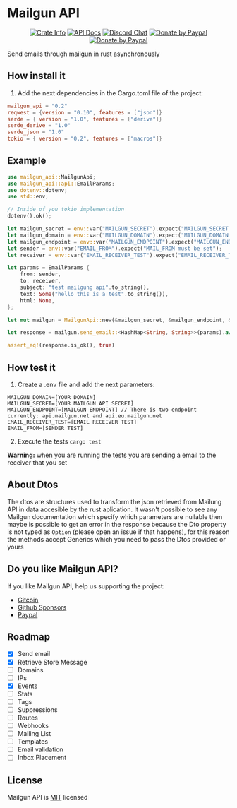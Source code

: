# Mailgun API

<div align="center">
    <p>
        <a href="https://crates.io/crates/mailgun_api" target="_blank"><img alt="Crate Info" src="https://img.shields.io/badge/Crate-Mailgun%20Api%20-yellow"/></a>
        <a href="https://docs.rs/mailgun_api" target="_blank"><img alt="API Docs" src="https://img.shields.io/badge/Docs-Mailgun%20Api%20-blue"/></a>
        <a href="https://discord.gg/ZHWmUaf" target="_blank"><img alt="Discord Chat" src="https://img.shields.io/badge/Discor-Spielrs%20-yellowgreen"/></a>
        <a href="https://github.com/spielrs/mailgun_api/blob/master/LICENSE" target="_blank"><img alt="Donate by Paypal" src="https://img.shields.io/badge/License-MIT%20-lightgrey"/></a>
        <a href="https://paypal.me/dancespiele?locale.x=en_US" target="_blank"><img alt="Donate by Paypal" src="https://img.shields.io/badge/Donate-PayPal-green.svg"/></a>
    </p>
</div>

Send emails through mailgun in rust asynchronously

## How install it

1. Add the next dependencies in the Cargo.toml file of the project:

```toml
mailgun_api = "0.2"
reqwest = {version = "0.10", features = ["json"]}
serde = { version = "1.0", features = ["derive"]}
serde_derive = "1.0"
serde_json = "1.0"
tokio = { version = "0.2", features = ["macros"]}
```

## Example

```rust
use mailgun_api::MailgunApi;
use mailgun_api::api::EmailParams;
use dotenv::dotenv;
use std::env;

// Inside of you tokio implementation
dotenv().ok();

let mailgun_secret = env::var("MAILGUN_SECRET").expect("MAILGUN_SECRET must be set");
let mailgun_domain = env::var("MAILGUN_DOMAIN").expect("MAILGUN_DOMAIN must be set");
let mailgun_endpoint = env::var("MAILGUN_ENDPOINT").expect("MAILGUN_ENDPOINT must be set");
let sender = env::var("EMAIL_FROM").expect("MAIL_FROM must be set");
let receiver = env::var("EMAIL_RECEIVER_TEST").expect("EMAIL_RECEIVER_TEST must be set");

let params = EmailParams {
    from: sender,
    to: receiver,
    subject: "test mailgung api".to_string(),
    text: Some("hello this is a test".to_string()),
    html: None,
};

let mut mailgun = MailgunApi::new(&mailgun_secret, &mailgun_endpoint, &mailgun_domain);

let response = mailgun.send_email::<HashMap<String, String>>(params).await;

assert_eq!(response.is_ok(), true)
```

## How test it
1. Create a .env file and add the next parameters:

```
MAILGUN_DOMAIN=[YOUR DOMAIN]
MAILGUN_SECRET=[YOUR MAILGUN API SECRET]
MAILGUN_ENDPOINT=[MAILGUN ENDPOINT] // There is two endpoint currently: api.mailgun.net and api.eu.mailgun.net
EMAIL_RECEIVER_TEST=[EMAIL RECEIVER TEST]
EMAIL_FROM=[SENDER TEST]
```

2. Execute the tests `cargo test`

**Warning:** when you are running the tests you are sending a email to the receiver that you set

## About Dtos

The dtos are structures used to transform the json retrieved from Mailung API in data accesible by the rust aplication.
It wasn't possible to see any Mailgun documentation which specify which parameters are nullable then maybe is possible
to get an error in the response because the Dto property is not typed as `Option` (please open an issue if that happens),
for this reason the methods accept Generics which you need to pass the Dtos provided or yours 

## Do you like Mailgun API?
If you like Mailgun API, help us supporting the project:
- [Gitcoin](https://gitcoin.co/grants/1078/mailgun-api)
- [Github Sponsors](https://github.com/sponsors/dancespiele)
- [Paypal](https://paypal.me/dancespiele?locale.x=en_US)

## Roadmap

- [x] Send email
- [x] Retrieve Store Message
- [ ] Domains
- [ ] IPs
- [x] Events
- [ ] Stats
- [ ] Tags
- [ ] Suppressions
- [ ] Routes
- [ ] Webhooks
- [ ] Mailing List
- [ ] Templates
- [ ] Email validation
- [ ] Inbox Placement

## License

Mailgun API is [MIT](LICENSE) licensed